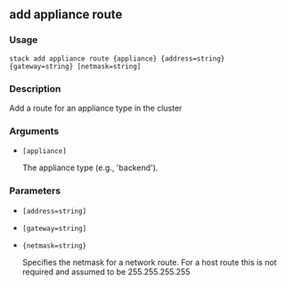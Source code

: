 ## add appliance route

### Usage

`stack add appliance route {appliance} {address=string} {gateway=string} [netmask=string]`

### Description

Add a route for an appliance type in the cluster

### Arguments

* `[appliance]`

   The appliance type (e.g., 'backend').


### Parameters
* `[address=string]`
* `[gateway=string]`
* `{netmask=string}`

   Specifies the netmask for a network route.  For a host route
	this is not required and assumed to be 255.255.255.255


